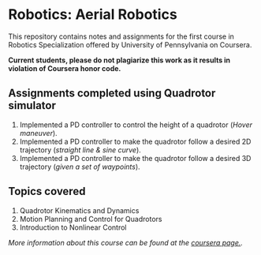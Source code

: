 # Robotics: Aerial Robotics
This repository contains notes and assignments for the first course in Robotics Specialization offered by University of Pennsylvania on Coursera. 

**Current students, please do not plagiarize this work as it results in violation of Coursera honor code.**

## Assignments completed using Quadrotor simulator

1. Implemented a PD controller to control the height of a quadrotor (*Hover maneuver*).
1. Implemented a PD controller to make the quadrotor follow a desired 2D trajectory (*straight line & sine curve*).
1. Implemented a PD controller to make the quadrotor follow a desired 3D trajectory (*given a set of waypoints*).

## Topics covered

1. Quadrotor Kinematics and Dynamics
1. Motion Planning and Control for Quadrotors
1. Introduction to Nonlinear Control

*More information about this course can be found at the [coursera page.](https://www.coursera.org/learn/robotics-flight/home/info).*
